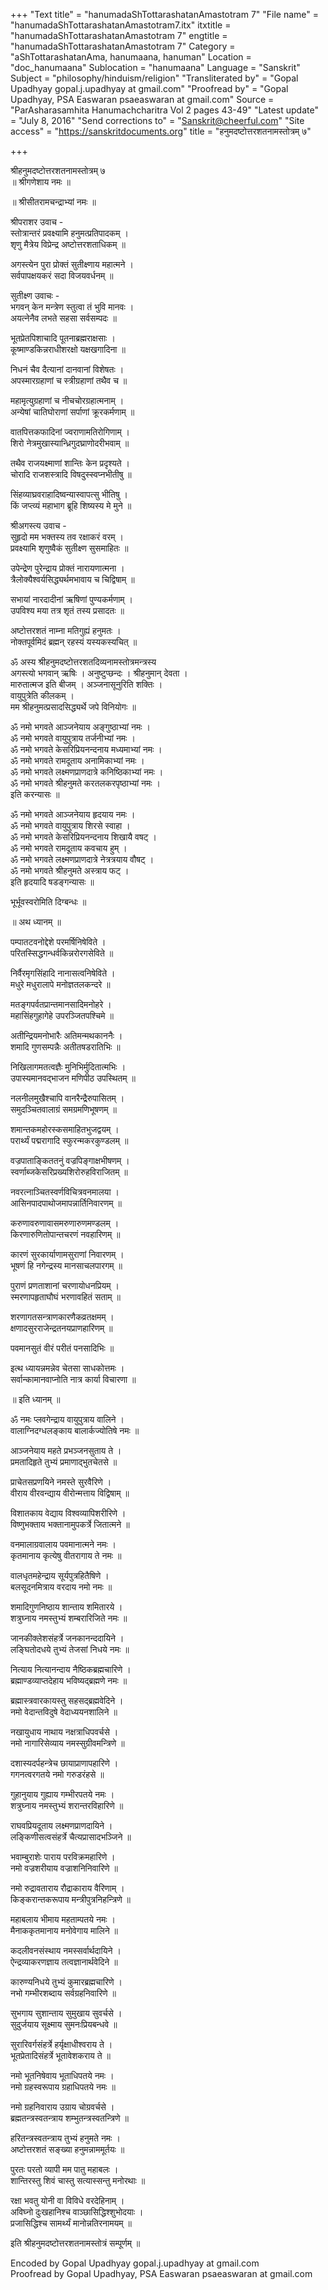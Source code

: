 +++
"Text title" = "hanumadaShTottarashatanAmastotram 7"
"File name" = "hanumadaShTottarashatanAmastotram7.itx"
itxtitle = "hanumadaShTottarashatanAmastotram 7"
engtitle = "hanumadaShTottarashatanAmastotram 7"
Category = "aShTottarashatanAma, hanumaana, hanuman"
Location = "doc_hanumaana"
Sublocation = "hanumaana"
Language = "Sanskrit"
Subject = "philosophy/hinduism/religion"
"Transliterated by" = "Gopal Upadhyay gopal.j.upadhyay at gmail.com"
"Proofread by" = "Gopal Upadhyay, PSA Easwaran psaeaswaran at gmail.com"
Source = "ParAsharasamhita Hanumachcharitra Vol 2 pages 43-49"
"Latest update" = "July 8, 2016"
"Send corrections to" = "Sanskrit@cheerful.com"
"Site access" = "https://sanskritdocuments.org"
title = "हनुमदष्टोत्तरशतनामस्तोत्रम् ७"

+++
  
 श्रीहनुमदष्टोत्तरशतनामस्तोत्रम् ७   
॥ श्रीगणेशाय नमः ॥  
  
॥ श्रीसीतरामचन्द्राभ्यां नमः ॥  
  
श्रीपराशर उवाच -  
स्तोत्रान्तरं प्रवक्ष्यामि हनुमत्प्रतिपादकम् ।  
शृणु मैत्रेय विप्रेन्द्र अष्टोत्तरशताधिकम् ॥  
  
अगस्त्येन पुरा प्रोक्तं सुतीक्ष्णाय महात्मने ।  
सर्वपापक्षयकरं सदा विजयवर्धनम् ॥  
  
सुतीक्ष्ण उवाचः -  
भगवन् केन मन्त्रेण स्तुत्वा तं भुवि मानवः ।  
अयत्नेनैव लभते सहसा सर्वसम्पदः ॥  
  
भूतप्रेतपिशाचादि पूतनाब्रह्मराक्षसाः ।  
कूष्माण्डकिन्नराधीशरक्षो यक्षखगादिना ॥  
  
निधनं चैव दैत्यानां दानवानां विशेषतः ।  
अपस्मारग्रहाणां च स्त्रीग्रहाणां तथैव च ॥  
  
महामृत्युग्रहाणां च नीचचोरग्रहात्मनाम् ।  
अन्येषां चातिघोराणां सर्पाणां क्रूरकर्मणाम् ॥  
  
वातपित्तकफादिनां ज्वराणामतिरोगिणाम् ।  
शिरो नेत्रमुखास्यान्ध्रिगुदघ्राणोदरीभवाम् ॥  
  
तथैव राजयक्ष्माणां शान्तिः केन प्रदृश्यते ।  
चोरादि राजशस्त्रादि विषदुस्स्वप्नभीतीषु ॥  
  
सिंहव्याघ्रवराहादिष्वन्यास्वापत्सु भीतिषु ।  
किं जप्त्व्यं महाभाग ब्रूहि शिष्यस्य मे मुने ॥  
  
श्रीअगस्त्य उवाच -  
सुहृदो मम भक्तस्य तव रक्षाकरं वरम् ।  
प्रवक्ष्यामि शृणुष्वैकं सुतीक्ष्ण सुसमाहितः ॥  
  
उपेन्द्रेण पुरेन्द्राय प्रोक्तं नारायणात्मना ।  
त्रैलोक्यैश्वर्यसिद्ध्यर्थमभावाय च चिद्विषाम् ॥  
  
सभायां नारदादीनां ऋषिणां पुण्यकर्मणाम् ।  
उपविश्य मया तत्र शृतं तस्य प्रसादतः ॥  
  
अष्टोत्तरशतं नाम्ना मतिगुह्यं हनुमतः ।  
नोक्तपूर्वमिदं ब्रह्मन् रहस्यं यस्यकस्यचित् ॥  
  
ॐ अस्य श्रीहनुमदष्टोत्तरशतदिव्यनामस्तोत्रमन्त्रस्य  
अगस्त्यो भगवान् ऋषिः । अनुष्टुप्छन्दः । श्रीहनुमान् देवता ।  
मारुतात्मज इति बीजम् । अञ्जनासूनुरिति शक्तिः ।  
वायुपुत्रेति कीलकम् ।  
मम श्रीहनुमत्प्रसादसिद्ध्यर्थे जपे विनियोगः ॥  
  
ॐ नमो भगवते आञ्जनेयाय अङ्गुष्ठाभ्यां नमः ।  
ॐ नमो भगवते वायुपुत्राय तर्जनीभ्यां नमः ।  
ॐ नमो भगवते केसरिप्रियनन्दनाय मध्यमाभ्यां नमः ।  
ॐ नमो भगवते रामदूताय अनामिकाभ्यां नमः ।  
ॐ नमो भगवते लक्ष्मणप्राणदात्रे कनिष्ठिकाभ्यां नमः ।  
ॐ नमो भगवते श्रीहनुमते करतलकरपृष्ठाभ्यां नमः ।  
इति करन्यासः ॥  
  
ॐ नमो भगवते आञ्जनेयाय हृदयाय नमः ।  
ॐ नमो भगवते वायुपुत्राय शिरसे स्वाहा ।  
ॐ नमो भगवते केसरिप्रियनन्दनाय शिखायै वषट् ।  
ॐ नमो भगवते रामदूताय कवचाय हुम् ।  
ॐ नमो भगवते लक्ष्मणप्राणदात्रे नेत्रत्रयाय वौषट् ।  
ॐ नमो भगवते श्रीहनुमते अस्त्राय फट् ।  
इति हृदयादि षडङ्गन्यासः ॥  
  
भूर्भूवस्वरोमिति दिग्बन्धः ॥  
  
॥ अथ ध्यानम् ॥  
  
पम्पातटवनोद्देशे परमर्षिनिषेविते ।  
परितस्सिद्धगन्धर्वकिन्नरोरगसेविते ॥  
  
निर्वैरमृगसिंहादि नानासत्वनिषेविते ।  
मधुरे मधुरालापे मनोज्ञतलकन्दरे ॥  
  
मतङ्गपर्वतप्रान्तमानसादिमनोहरे ।  
महासिंहगुहागेहे उपरञ्जितपश्चिमे ॥  
  
अतीन्द्रियमनोभारैः अतिमन्मथकाननैः ।  
शमादि गुणसम्पन्नैः अतीतषडरातिभिः ॥  
  
निखिलागमतत्वज्ञैः मुनिभिर्मुदितात्मभिः ।  
उपास्यमानवद्भाजन मणिपीठ उपस्थितम् ॥  
  
नलनीलमुखैश्चापि वानरैन्द्रैरुपासितम् ।  
समुदञ्चितवालाग्रं समग्रमणिभूषणम् ॥  
  
शमान्तकमहोरस्कसमाहितभुजद्वयम् ।  
परार्थ्यं पद्मरागादि स्फुरन्मकरकुण्डलम् ॥  
  
वज्रपाताङ्किततनुं वज्रपिङ्गाक्षभीषणम् ।  
स्वर्णाब्जकेसरिप्रख्यशिरोरुहविराजितम् ॥  
  
नवरत्नाञ्चितस्वर्णविचित्रवनमालया ।  
आसिनपादपाथोजमापन्नार्तिनिवारणम् ॥  
  
करुणावरुणावासमरुणारुणमण्डलम् ।  
किरणारुणितोपान्तचरणं नवहारिणम् ॥  
  
कारणं सुरकार्याणामसुराणां निवारणम् ।  
भूषणं हि नगेन्द्रस्य मानसाचलपारगम् ॥  
  
पुराणं प्रणताशानां चरणायोधनप्रियम् ।  
स्मरणापहृताघौघं भरणावहितं सताम् ॥  
  
शरणागतसन्त्राणकारणैकव्रतक्षमम् ।  
क्षणादसुरराजेन्द्रतनयप्राणहारिणम् ॥  
  
पवमानसुतं वीरं परीतं पनसादिभिः ॥  
  
इत्थ ध्यायन्नमन्नेव चेतसा साधकोत्तमः ।  
सर्वान्कामानवाप्नोति नात्र कार्या विचारणा ॥  
  
॥ इति ध्यानम् ॥  
  
ॐ नमः प्लवगेन्द्राय वायुपुत्राय वालिने ।  
वालाग्निदग्धलङ्काय बालार्कज्योतिषे नमः ॥  
  
आञ्जनेयाय महते प्रभञ्जनसुताय ते ।  
प्रमतादिहृते तुभ्यं प्रमाणाद्भुतचेतसे ॥  
  
प्राचेतसप्रणयिने नमस्ते सुरवैरिणे ।  
वीराय वीरवन्द्याय वीरोन्मत्ताय विद्विषाम् ॥  
  
विशातकाय वेद्याय विश्वव्यापिशरीरिणे ।  
विष्णुभक्ताय भक्तानामुपकर्त्रे जितात्मने ॥  
  
वनमालाग्रवालाय पवमानात्मने नमः ।  
कृतमानाय कृत्येषु वीतरागाय ते नमः ॥  
  
वालधृतमहेन्द्राय सूर्यपुत्रहितैषिणे ।  
बलसूदनमित्राय वरदाय नमो नमः ॥  
  
शमादिगुणनिष्ठाय शान्ताय शमितारये ।  
शत्रुघ्नाय नमस्तुभ्यं शम्बरारिजिते नमः ॥  
  
जानकीक्लेशसंहर्त्रे जनकानन्ददायिने ।  
लङ्घितोदधये तुभ्यं तेजसां निधये नमः ॥  
  
नित्याय नित्यानन्दाय नैष्ठिकब्रह्मचारिणे ।  
ब्रह्माण्डव्याप्तदेहाय भविष्यद्ब्रह्मणे नमः ॥  
  
ब्रह्मास्त्रवारकायस्तु सहसद्ब्रह्मवेदिने ।  
नमो वेदान्तविदुषे वेदाध्ययनशालिने ॥  
  
नखायुधाय नाथाय नक्षत्राधिपवर्चसे ।  
नमो नागारिसेव्याय नमस्सुग्रीवमन्त्रिणे ॥  
  
दशास्यदर्पहन्त्रेच छायाप्राणापहारिणे ।  
गगनत्वरगतये नमो गरुडरंहसे ॥  
  
गुहानुयाय गुह्याय गम्भीरपतये नमः ।  
शत्रुघ्नाय नमस्तुभ्यं शरान्तरविहारिणे ॥  
  
राघवप्रियदूताय लक्ष्मणप्राणदायिने ।  
लङ्किणीसत्वसंहर्त्रे चैत्यप्रासादभञ्जिने ॥  
  
भवाम्बुराशेः पाराय परविक्रमहारिणे ।  
नमो वज्रशरीयाय वज्राशनिनिवारिणे ॥  
  
नमो रुद्रावताराय रौद्राकाराय वैरिणाम् ।  
किङ्करान्तकरूपाय मन्त्रीपुत्रनिहन्त्रिणे ॥  
  
महाबलाय भीमाय महताम्पतये नमः ।  
मैनाककृतमानाय मनोवेगाय मालिने ॥  
  
कदलीवनसंस्थाय नमस्सर्वार्थदायिने ।  
ऐन्द्रव्याकरणज्ञाय तत्वज्ञानार्थवेदिने ॥  
  
कारुण्यनिधये तुभ्यं कुमारब्रह्मचारिणे ।  
नभो गम्भीरशब्दाय सर्वग्रहनिवारिणे ॥  
  
सुभगाय सुशान्ताय सुमुखाय सुवर्चसे ।  
सुदुर्जयाय सूक्ष्माय सुमनःप्रियबन्धवे ॥  
  
सुरारिवर्गसंहर्त्रे हर्यृक्षाधीश्वराय ते ।  
भूतप्रेतादिसंहर्त्रे भूतावेशकराय ते ॥  
  
नमो भूतनिषेवाय भूताधिपतये नमः ।  
नमो ग्रहस्वरूपाय ग्रहाधिपतये नमः ॥  
  
नमो ग्रहनिवाराय उग्राय चोग्रवर्चसे ।  
ब्रह्मतन्त्रस्वतन्त्राय शम्भुतन्त्रस्वतन्त्रिणे ॥  
  
हरितन्त्रस्वतन्त्राय तुभ्यं हनुमते नमः ।  
अष्टोत्तरशतं सङ्ख्या हनुमन्नाममूर्तयः ॥  
  
पुरतः परतो व्यापी मम पातु महाबलः ।  
शान्तिरस्तु शिवं चास्तु सत्यास्सन्तु मनोरथाः ॥  
  
रक्षा भवतु योनी वा विविधे वरदेहिनाम् ।  
अविघ्नो दुःखहानिश्च वाञ्छासिद्धिश्शुभोदयाः ।  
प्रजासिद्धिश्च सामर्थ्यं मानोन्नतिरनामयम् ॥  
  
इति श्रीहनुमदष्टोत्तरशतनामस्तोत्रं सम्पूर्णम् ॥  
  
  
Encoded by Gopal Upadhyay gopal.j.upadhyay at gmail.com  
Proofread by Gopal Upadhyay, PSA Easwaran psaeaswaran at gmail.com  
  
